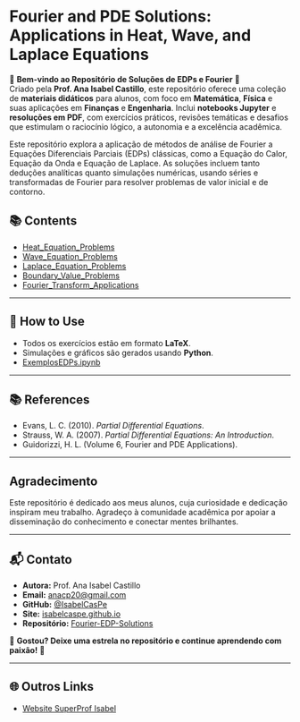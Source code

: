 # Fourier and PDE Solutions: Applications in Heat, Wave, and Laplace Equations

🌟 **Bem-vindo ao Repositório de Soluções de EDPs e Fourier** 🌟  
Criado pela **Prof. Ana Isabel Castillo**, este repositório oferece uma coleção de **materiais didáticos** para alunos, com foco em **Matemática**, **Física** e suas aplicações em **Finanças** e **Engenharia**. Inclui **notebooks Jupyter** e **resoluções em PDF**, com exercícios práticos, revisões temáticas e desafios que estimulam o raciocínio lógico, a autonomia e a excelência acadêmica.

Este repositório explora a aplicação de métodos de análise de Fourier a Equações Diferenciais Parciais (EDPs) clássicas, como a Equação do Calor, Equação da Onda e Equação de Laplace. As soluções incluem tanto deduções analíticas quanto simulações numéricas, usando séries e transformadas de Fourier para resolver problemas de valor inicial e de contorno.

## 📚 Contents
- [Heat_Equation_Problems](Heat_Equation_Problems.pdf)
- [Wave_Equation_Problems](Wave_Equation_Problems.pdf)
- [Laplace_Equation_Problems](Laplace_Equation_Problems.pdf)
- [Boundary_Value_Problems](Boundary_Value_Problems.pdf)
- [Fourier_Transform_Applications](Fourier_Transform_Applications.pdf)

---

## 📐 How to Use
- Todos os exercícios estão em formato **LaTeX**.
- Simulações e gráficos são gerados usando **Python**.
- [ExemplosEDPs.ipynb](ExemplosEDPs.ipynb)

---

## 📚 References
- Evans, L. C. (2010). *Partial Differential Equations*.
- Strauss, W. A. (2007). *Partial Differential Equations: An Introduction*.
- Guidorizzi, H. L. (Volume 6, Fourier and PDE Applications).

---

##  Agradecimento
Este repositório é dedicado aos meus alunos, cuja curiosidade e dedicação inspiram meu trabalho. Agradeço à comunidade acadêmica por apoiar a disseminação do conhecimento e conectar mentes brilhantes.

---

## 📬 Contato
- **Autora:** Prof. Ana Isabel Castillo  
- **Email:** [anacp20@gmail.com](mailto:anacp20@gmail.com)  
- **GitHub:** [@IsabelCasPe](https://github.com/IsabelCasPe)  
- **Site:** [isabelcaspe.github.io](https://isabelcaspe.github.io/)  
- **Repositório:** [Fourier-EDP-Solutions](https://github.com/IsabelCasPe/Fourier-EDP-Solutions)  

🌟 **Gostou? Deixe uma estrela no repositório e continue aprendendo com paixão!** 🌟

---

## 🌐 Outros Links
- [Website SuperProf Isabel](https://www.superprof.com.br/doutoranda-matematica-aplicada-ime-usp-mestre-ciencias-pela-pme-escola-politecnica-usp-ofereco-reforco-universitario.html)


